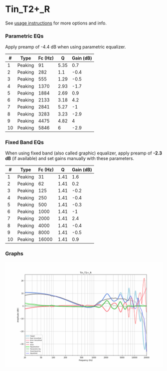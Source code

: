 # Tin_T2+_R
See [usage instructions](https://github.com/jaakkopasanen/AutoEq#usage) for more options and info.

### Parametric EQs
Apply preamp of -4.4 dB when using parametric equalizer.

|   # | Type    |   Fc (Hz) |    Q |   Gain (dB) |
|-----|---------|-----------|------|-------------|
|   1 | Peaking |        91 | 5.35 |         0.7 |
|   2 | Peaking |       282 | 1.1  |        -0.4 |
|   3 | Peaking |       555 | 1.29 |        -0.5 |
|   4 | Peaking |      1370 | 2.93 |        -1.7 |
|   5 | Peaking |      1884 | 2.69 |         0.9 |
|   6 | Peaking |      2133 | 3.18 |         4.2 |
|   7 | Peaking |      2841 | 5.27 |        -1   |
|   8 | Peaking |      3283 | 3.23 |        -2.9 |
|   9 | Peaking |      4475 | 4.82 |         4   |
|  10 | Peaking |      5846 | 6    |        -2.9 |

### Fixed Band EQs
When using fixed band (also called graphic) equalizer, apply preamp of **-2.3 dB** (if available) and set gains manually with these parameters.

|   # | Type    |   Fc (Hz) |    Q |   Gain (dB) |
|-----|---------|-----------|------|-------------|
|   1 | Peaking |        31 | 1.41 |         1.6 |
|   2 | Peaking |        62 | 1.41 |         0.2 |
|   3 | Peaking |       125 | 1.41 |        -0.2 |
|   4 | Peaking |       250 | 1.41 |        -0.4 |
|   5 | Peaking |       500 | 1.41 |        -0.3 |
|   6 | Peaking |      1000 | 1.41 |        -1   |
|   7 | Peaking |      2000 | 1.41 |         2.4 |
|   8 | Peaking |      4000 | 1.41 |        -0.4 |
|   9 | Peaking |      8000 | 1.41 |        -0.5 |
|  10 | Peaking |     16000 | 1.41 |         0.9 |

### Graphs
![](./Tin_T2+_R.png)
